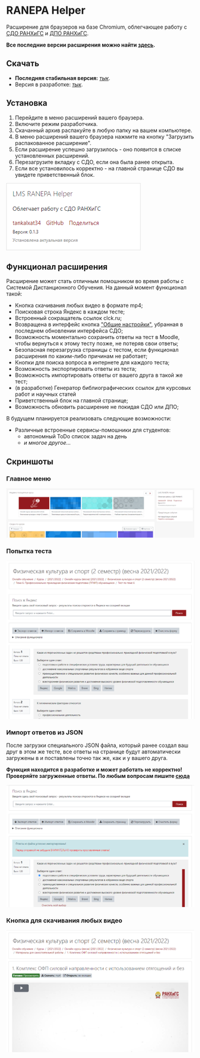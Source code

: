 # RANEPA Helper

<!-- <img src="https://img.shields.io/badge/dynamic/json?url=https://api.github.com/repos/tankalxat34/lms-ranepa-helper/releases&label=Версия&query=$[0].name&color=%23990000&style=for-the-badge"> -->

Расширение для браузеров на базе Chromium, облегчающее работу с [СДО РАНХиГС](https://lms.ranepa.ru/) и [ДПО РАНХиГС](https://lms-dpo.ranepa.ru/).

**Все последние версии расширения можно найти [здесь](https://github.com/tankalxat34/lms-ranepa-helper/releases).**

## Скачать

- **Последняя стабильная версия:** *[тык](https://github.com/tankalxat34/lms-ranepa-helper/releases)*.
- Версия в разработке: *[тык](https://github.com/tankalxat34/lms-ranepa-helper/archive/refs/heads/main.zip)*.

## Установка

1. Перейдите в меню расширений вашего браузера.
2. Включите режим разработчика.
3. Скачанный архив распакуйте в любую папку на вашем компьютере.
4. В меню расширений вашего браузера нажмите на кнопку "Загрузить распакованное расширение".
5. Если расширение успешно загрузилось - оно появится в списке установленных расширений.
6. Перезагрузите вкладку с СДО, если она была ранее открыта.
7. Если все установилось корректно - на главной странице СДО вы увидете приветственный блок.

<img src="https://github.com/tankalxat34/lms-ranepa-helper/raw/repo_content/block_lms_helper.png">

## Функционал расширения

Расширение может стать отличным помошником во время работы с Системой Дистанционного Обучения. На данный момент функционал такой:

- Кнопка скачивания любых видео в формате mp4;
- Поисковая строка Яндекс в каждом тесте;
- Встроенный сокращатель ссылок clck.ru;
- Возвращена в интерфейс кнопка ["Общие настройки"](https://lms.ranepa.ru/user/preferences.php), убранная в последнем обновлении интерфейса СДО;
- Возможность моментально сохранить ответы на тест в Moodle, чтобы вернуться к этому тесту позже, не потеряв свои ответы;
- Безопасная перезагрузка страницы с тестом, если функционал расширения по каким-либо причинам не работает;
- Кнопки для поиска вопроса в интернете для каждого теста;
- Возможность экспортировать ответы из теста;
- Возможность импортировать ответы от вашего друга в такой же тест;
- (в разработке) Генератор библиографических ссылок для курсовых работ и научных статей
- Приветственный блок на главной странице;
- Возможность обновить расширение не покидая СДО или ДПО;

В будущем планируется реализовать следующие возможности:
- Различные встроенные сервисы-помошники для студентов:
  - автономный ToDo список задач на день
  - *и многое другое...*
  
## Скриншоты
### Главное меню
<img src="https://github.com/tankalxat34/lms-ranepa-helper/raw/repo_content/block_lms_helper_my.png">

### Попытка теста
<img src="https://github.com/tankalxat34/lms-ranepa-helper/raw/repo_content/block_lms_helper_test.png">

### Импорт ответов из JSON
После загрузки специального JSON файла, который ранее создал ваш друг в этом же тесте, все ответы на странице будут автоматически загружены в и поставлены точно так же, как и у вашего друга.

**Функция находится в разработке и может работать не корректно! Проверяйте загруженные ответы. По любым вопросам пишите [сюда](https://vk.com/tankalxat34)**

<img src="https://github.com/tankalxat34/lms-ranepa-helper/raw/repo_content/block_lms_helper_import.png">

### Кнопка для скачивания любых видео
<img src="https://github.com/tankalxat34/lms-ranepa-helper/raw/repo_content/block_lms_helper_video.png">
